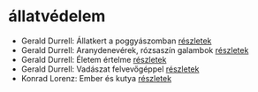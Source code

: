 # állatvédelem

- Gerald Durrell: Állatkert a poggyászomban [részletek](_details/%7Bopf.creator%7D.md#id_49)
- Gerald Durrell: Aranydenevérek, rózsaszín galambok [részletek](_details/%7Bopf.creator%7D.md#id_875)
- Gerald Durrell: Életem értelme [részletek](_details/%7Bopf.creator%7D.md#id_873)
- Gerald Durrell: Vadászat felvevőgéppel [részletek](_details/%7Bopf.creator%7D.md#id_863)
- Konrad Lorenz: Ember és kutya [részletek](_details/%7Bopf.creator%7D.md#id_474)